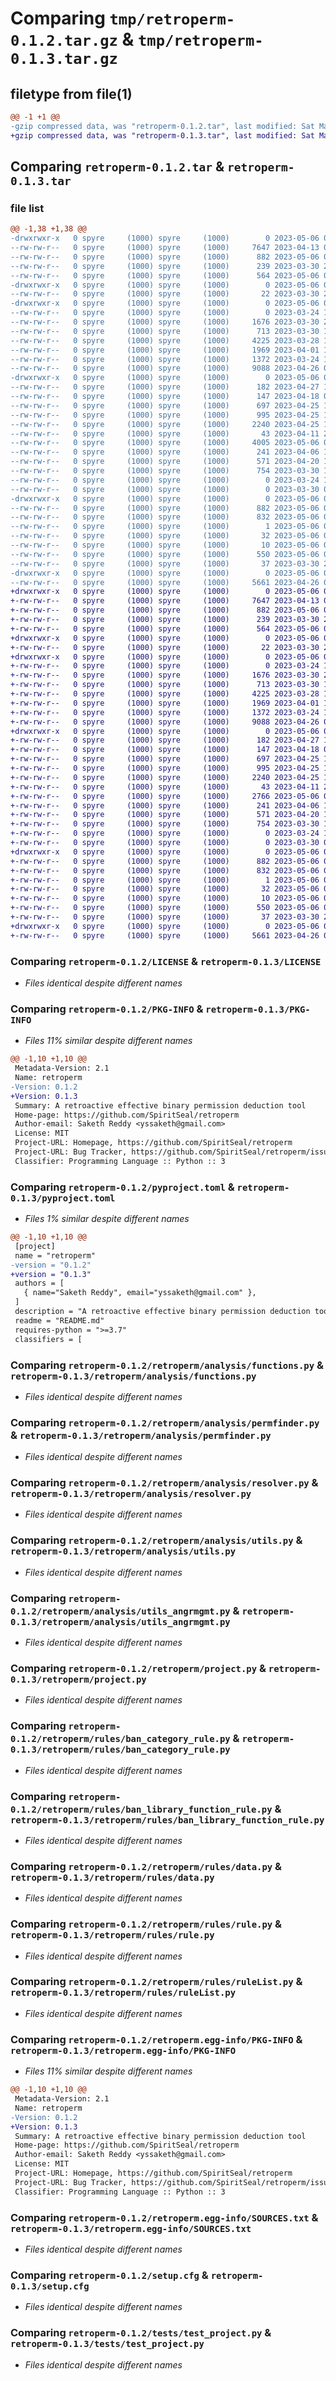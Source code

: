 # Comparing `tmp/retroperm-0.1.2.tar.gz` & `tmp/retroperm-0.1.3.tar.gz`

## filetype from file(1)

```diff
@@ -1 +1 @@
-gzip compressed data, was "retroperm-0.1.2.tar", last modified: Sat May  6 02:01:44 2023, max compression
+gzip compressed data, was "retroperm-0.1.3.tar", last modified: Sat May  6 02:31:25 2023, max compression
```

## Comparing `retroperm-0.1.2.tar` & `retroperm-0.1.3.tar`

### file list

```diff
@@ -1,38 +1,38 @@
-drwxrwxr-x   0 spyre     (1000) spyre     (1000)        0 2023-05-06 02:01:44.178377 retroperm-0.1.2/
--rw-rw-r--   0 spyre     (1000) spyre     (1000)     7647 2023-04-13 09:48:15.000000 retroperm-0.1.2/LICENSE
--rw-rw-r--   0 spyre     (1000) spyre     (1000)      882 2023-05-06 02:01:44.178377 retroperm-0.1.2/PKG-INFO
--rw-rw-r--   0 spyre     (1000) spyre     (1000)      239 2023-03-30 22:52:41.000000 retroperm-0.1.2/README.md
--rw-rw-r--   0 spyre     (1000) spyre     (1000)      564 2023-05-06 02:01:35.000000 retroperm-0.1.2/pyproject.toml
-drwxrwxr-x   0 spyre     (1000) spyre     (1000)        0 2023-05-06 02:01:44.174377 retroperm-0.1.2/retroperm/
--rw-rw-r--   0 spyre     (1000) spyre     (1000)       22 2023-03-30 22:52:41.000000 retroperm-0.1.2/retroperm/__init__.py
-drwxrwxr-x   0 spyre     (1000) spyre     (1000)        0 2023-05-06 02:01:44.178377 retroperm-0.1.2/retroperm/analysis/
--rw-rw-r--   0 spyre     (1000) spyre     (1000)        0 2023-03-24 14:52:41.000000 retroperm-0.1.2/retroperm/analysis/__init__.py
--rw-rw-r--   0 spyre     (1000) spyre     (1000)     1676 2023-03-30 22:52:41.000000 retroperm-0.1.2/retroperm/analysis/functions.py
--rw-rw-r--   0 spyre     (1000) spyre     (1000)      713 2023-03-30 15:19:36.000000 retroperm-0.1.2/retroperm/analysis/permfinder.py
--rw-rw-r--   0 spyre     (1000) spyre     (1000)     4225 2023-03-28 14:41:57.000000 retroperm-0.1.2/retroperm/analysis/resolver.py
--rw-rw-r--   0 spyre     (1000) spyre     (1000)     1969 2023-04-01 19:20:53.000000 retroperm-0.1.2/retroperm/analysis/utils.py
--rw-rw-r--   0 spyre     (1000) spyre     (1000)     1372 2023-03-24 18:26:08.000000 retroperm-0.1.2/retroperm/analysis/utils_angrmgmt.py
--rw-rw-r--   0 spyre     (1000) spyre     (1000)     9088 2023-04-26 00:16:19.000000 retroperm-0.1.2/retroperm/project.py
-drwxrwxr-x   0 spyre     (1000) spyre     (1000)        0 2023-05-06 02:01:44.178377 retroperm-0.1.2/retroperm/rules/
--rw-rw-r--   0 spyre     (1000) spyre     (1000)      182 2023-04-27 19:14:13.000000 retroperm-0.1.2/retroperm/rules/__init__.py
--rw-rw-r--   0 spyre     (1000) spyre     (1000)      147 2023-04-18 01:01:52.000000 retroperm-0.1.2/retroperm/rules/argument_rule.py
--rw-rw-r--   0 spyre     (1000) spyre     (1000)      697 2023-04-25 15:27:54.000000 retroperm-0.1.2/retroperm/rules/ban_category_rule.py
--rw-rw-r--   0 spyre     (1000) spyre     (1000)      995 2023-04-25 15:25:33.000000 retroperm-0.1.2/retroperm/rules/ban_library_function_rule.py
--rw-rw-r--   0 spyre     (1000) spyre     (1000)     2240 2023-04-25 15:15:54.000000 retroperm-0.1.2/retroperm/rules/data.py
--rw-rw-r--   0 spyre     (1000) spyre     (1000)       43 2023-04-11 22:53:49.000000 retroperm-0.1.2/retroperm/rules/default_rules.py
--rw-rw-r--   0 spyre     (1000) spyre     (1000)     4005 2023-05-06 01:58:11.000000 retroperm-0.1.2/retroperm/rules/filesystem_rule.py
--rw-rw-r--   0 spyre     (1000) spyre     (1000)      241 2023-04-06 17:49:41.000000 retroperm-0.1.2/retroperm/rules/pathrules.py
--rw-rw-r--   0 spyre     (1000) spyre     (1000)      571 2023-04-20 18:44:23.000000 retroperm-0.1.2/retroperm/rules/rule.py
--rw-rw-r--   0 spyre     (1000) spyre     (1000)      754 2023-03-30 17:57:42.000000 retroperm-0.1.2/retroperm/rules/ruleList.py
--rw-rw-r--   0 spyre     (1000) spyre     (1000)        0 2023-03-24 14:52:22.000000 retroperm-0.1.2/retroperm/rules/rules.py
--rw-rw-r--   0 spyre     (1000) spyre     (1000)        0 2023-03-30 01:49:39.000000 retroperm-0.1.2/retroperm/setup.py
-drwxrwxr-x   0 spyre     (1000) spyre     (1000)        0 2023-05-06 02:01:44.178377 retroperm-0.1.2/retroperm.egg-info/
--rw-rw-r--   0 spyre     (1000) spyre     (1000)      882 2023-05-06 02:01:44.000000 retroperm-0.1.2/retroperm.egg-info/PKG-INFO
--rw-rw-r--   0 spyre     (1000) spyre     (1000)      832 2023-05-06 02:01:44.000000 retroperm-0.1.2/retroperm.egg-info/SOURCES.txt
--rw-rw-r--   0 spyre     (1000) spyre     (1000)        1 2023-05-06 02:01:44.000000 retroperm-0.1.2/retroperm.egg-info/dependency_links.txt
--rw-rw-r--   0 spyre     (1000) spyre     (1000)       32 2023-05-06 02:01:44.000000 retroperm-0.1.2/retroperm.egg-info/requires.txt
--rw-rw-r--   0 spyre     (1000) spyre     (1000)       10 2023-05-06 02:01:44.000000 retroperm-0.1.2/retroperm.egg-info/top_level.txt
--rw-rw-r--   0 spyre     (1000) spyre     (1000)      550 2023-05-06 02:01:44.178377 retroperm-0.1.2/setup.cfg
--rw-rw-r--   0 spyre     (1000) spyre     (1000)       37 2023-03-30 22:52:41.000000 retroperm-0.1.2/setup.py
-drwxrwxr-x   0 spyre     (1000) spyre     (1000)        0 2023-05-06 02:01:44.178377 retroperm-0.1.2/tests/
--rw-rw-r--   0 spyre     (1000) spyre     (1000)     5661 2023-04-26 00:20:51.000000 retroperm-0.1.2/tests/test_project.py
+drwxrwxr-x   0 spyre     (1000) spyre     (1000)        0 2023-05-06 02:31:25.714818 retroperm-0.1.3/
+-rw-rw-r--   0 spyre     (1000) spyre     (1000)     7647 2023-04-13 09:48:15.000000 retroperm-0.1.3/LICENSE
+-rw-rw-r--   0 spyre     (1000) spyre     (1000)      882 2023-05-06 02:31:25.714818 retroperm-0.1.3/PKG-INFO
+-rw-rw-r--   0 spyre     (1000) spyre     (1000)      239 2023-03-30 22:52:41.000000 retroperm-0.1.3/README.md
+-rw-rw-r--   0 spyre     (1000) spyre     (1000)      564 2023-05-06 02:31:14.000000 retroperm-0.1.3/pyproject.toml
+drwxrwxr-x   0 spyre     (1000) spyre     (1000)        0 2023-05-06 02:31:25.710818 retroperm-0.1.3/retroperm/
+-rw-rw-r--   0 spyre     (1000) spyre     (1000)       22 2023-03-30 22:52:41.000000 retroperm-0.1.3/retroperm/__init__.py
+drwxrwxr-x   0 spyre     (1000) spyre     (1000)        0 2023-05-06 02:31:25.710818 retroperm-0.1.3/retroperm/analysis/
+-rw-rw-r--   0 spyre     (1000) spyre     (1000)        0 2023-03-24 14:52:41.000000 retroperm-0.1.3/retroperm/analysis/__init__.py
+-rw-rw-r--   0 spyre     (1000) spyre     (1000)     1676 2023-03-30 22:52:41.000000 retroperm-0.1.3/retroperm/analysis/functions.py
+-rw-rw-r--   0 spyre     (1000) spyre     (1000)      713 2023-03-30 15:19:36.000000 retroperm-0.1.3/retroperm/analysis/permfinder.py
+-rw-rw-r--   0 spyre     (1000) spyre     (1000)     4225 2023-03-28 14:41:57.000000 retroperm-0.1.3/retroperm/analysis/resolver.py
+-rw-rw-r--   0 spyre     (1000) spyre     (1000)     1969 2023-04-01 19:20:53.000000 retroperm-0.1.3/retroperm/analysis/utils.py
+-rw-rw-r--   0 spyre     (1000) spyre     (1000)     1372 2023-03-24 18:26:08.000000 retroperm-0.1.3/retroperm/analysis/utils_angrmgmt.py
+-rw-rw-r--   0 spyre     (1000) spyre     (1000)     9088 2023-04-26 00:16:19.000000 retroperm-0.1.3/retroperm/project.py
+drwxrwxr-x   0 spyre     (1000) spyre     (1000)        0 2023-05-06 02:31:25.710818 retroperm-0.1.3/retroperm/rules/
+-rw-rw-r--   0 spyre     (1000) spyre     (1000)      182 2023-04-27 19:14:13.000000 retroperm-0.1.3/retroperm/rules/__init__.py
+-rw-rw-r--   0 spyre     (1000) spyre     (1000)      147 2023-04-18 01:01:52.000000 retroperm-0.1.3/retroperm/rules/argument_rule.py
+-rw-rw-r--   0 spyre     (1000) spyre     (1000)      697 2023-04-25 15:27:54.000000 retroperm-0.1.3/retroperm/rules/ban_category_rule.py
+-rw-rw-r--   0 spyre     (1000) spyre     (1000)      995 2023-04-25 15:25:33.000000 retroperm-0.1.3/retroperm/rules/ban_library_function_rule.py
+-rw-rw-r--   0 spyre     (1000) spyre     (1000)     2240 2023-04-25 15:15:54.000000 retroperm-0.1.3/retroperm/rules/data.py
+-rw-rw-r--   0 spyre     (1000) spyre     (1000)       43 2023-04-11 22:53:49.000000 retroperm-0.1.3/retroperm/rules/default_rules.py
+-rw-rw-r--   0 spyre     (1000) spyre     (1000)     2766 2023-05-06 02:28:04.000000 retroperm-0.1.3/retroperm/rules/filesystem_rule.py
+-rw-rw-r--   0 spyre     (1000) spyre     (1000)      241 2023-04-06 17:49:41.000000 retroperm-0.1.3/retroperm/rules/pathrules.py
+-rw-rw-r--   0 spyre     (1000) spyre     (1000)      571 2023-04-20 18:44:23.000000 retroperm-0.1.3/retroperm/rules/rule.py
+-rw-rw-r--   0 spyre     (1000) spyre     (1000)      754 2023-03-30 17:57:42.000000 retroperm-0.1.3/retroperm/rules/ruleList.py
+-rw-rw-r--   0 spyre     (1000) spyre     (1000)        0 2023-03-24 14:52:22.000000 retroperm-0.1.3/retroperm/rules/rules.py
+-rw-rw-r--   0 spyre     (1000) spyre     (1000)        0 2023-03-30 01:49:39.000000 retroperm-0.1.3/retroperm/setup.py
+drwxrwxr-x   0 spyre     (1000) spyre     (1000)        0 2023-05-06 02:31:25.710818 retroperm-0.1.3/retroperm.egg-info/
+-rw-rw-r--   0 spyre     (1000) spyre     (1000)      882 2023-05-06 02:31:25.000000 retroperm-0.1.3/retroperm.egg-info/PKG-INFO
+-rw-rw-r--   0 spyre     (1000) spyre     (1000)      832 2023-05-06 02:31:25.000000 retroperm-0.1.3/retroperm.egg-info/SOURCES.txt
+-rw-rw-r--   0 spyre     (1000) spyre     (1000)        1 2023-05-06 02:31:25.000000 retroperm-0.1.3/retroperm.egg-info/dependency_links.txt
+-rw-rw-r--   0 spyre     (1000) spyre     (1000)       32 2023-05-06 02:31:25.000000 retroperm-0.1.3/retroperm.egg-info/requires.txt
+-rw-rw-r--   0 spyre     (1000) spyre     (1000)       10 2023-05-06 02:31:25.000000 retroperm-0.1.3/retroperm.egg-info/top_level.txt
+-rw-rw-r--   0 spyre     (1000) spyre     (1000)      550 2023-05-06 02:31:25.714818 retroperm-0.1.3/setup.cfg
+-rw-rw-r--   0 spyre     (1000) spyre     (1000)       37 2023-03-30 22:52:41.000000 retroperm-0.1.3/setup.py
+drwxrwxr-x   0 spyre     (1000) spyre     (1000)        0 2023-05-06 02:31:25.714818 retroperm-0.1.3/tests/
+-rw-rw-r--   0 spyre     (1000) spyre     (1000)     5661 2023-04-26 00:20:51.000000 retroperm-0.1.3/tests/test_project.py
```

### Comparing `retroperm-0.1.2/LICENSE` & `retroperm-0.1.3/LICENSE`

 * *Files identical despite different names*

### Comparing `retroperm-0.1.2/PKG-INFO` & `retroperm-0.1.3/PKG-INFO`

 * *Files 11% similar despite different names*

```diff
@@ -1,10 +1,10 @@
 Metadata-Version: 2.1
 Name: retroperm
-Version: 0.1.2
+Version: 0.1.3
 Summary: A retroactive effective binary permission deduction tool
 Home-page: https://github.com/SpiritSeal/retroperm
 Author-email: Saketh Reddy <yssaketh@gmail.com>
 License: MIT
 Project-URL: Homepage, https://github.com/SpiritSeal/retroperm
 Project-URL: Bug Tracker, https://github.com/SpiritSeal/retroperm/issues
 Classifier: Programming Language :: Python :: 3
```

### Comparing `retroperm-0.1.2/pyproject.toml` & `retroperm-0.1.3/pyproject.toml`

 * *Files 1% similar despite different names*

```diff
@@ -1,10 +1,10 @@
 [project]
 name = "retroperm"
-version = "0.1.2"
+version = "0.1.3"
 authors = [
   { name="Saketh Reddy", email="yssaketh@gmail.com" },
 ]
 description = "A retroactive effective binary permission deduction tool"
 readme = "README.md"
 requires-python = ">=3.7"
 classifiers = [
```

### Comparing `retroperm-0.1.2/retroperm/analysis/functions.py` & `retroperm-0.1.3/retroperm/analysis/functions.py`

 * *Files identical despite different names*

### Comparing `retroperm-0.1.2/retroperm/analysis/permfinder.py` & `retroperm-0.1.3/retroperm/analysis/permfinder.py`

 * *Files identical despite different names*

### Comparing `retroperm-0.1.2/retroperm/analysis/resolver.py` & `retroperm-0.1.3/retroperm/analysis/resolver.py`

 * *Files identical despite different names*

### Comparing `retroperm-0.1.2/retroperm/analysis/utils.py` & `retroperm-0.1.3/retroperm/analysis/utils.py`

 * *Files identical despite different names*

### Comparing `retroperm-0.1.2/retroperm/analysis/utils_angrmgmt.py` & `retroperm-0.1.3/retroperm/analysis/utils_angrmgmt.py`

 * *Files identical despite different names*

### Comparing `retroperm-0.1.2/retroperm/project.py` & `retroperm-0.1.3/retroperm/project.py`

 * *Files identical despite different names*

### Comparing `retroperm-0.1.2/retroperm/rules/ban_category_rule.py` & `retroperm-0.1.3/retroperm/rules/ban_category_rule.py`

 * *Files identical despite different names*

### Comparing `retroperm-0.1.2/retroperm/rules/ban_library_function_rule.py` & `retroperm-0.1.3/retroperm/rules/ban_library_function_rule.py`

 * *Files identical despite different names*

### Comparing `retroperm-0.1.2/retroperm/rules/data.py` & `retroperm-0.1.3/retroperm/rules/data.py`

 * *Files identical despite different names*

### Comparing `retroperm-0.1.2/retroperm/rules/rule.py` & `retroperm-0.1.3/retroperm/rules/rule.py`

 * *Files identical despite different names*

### Comparing `retroperm-0.1.2/retroperm/rules/ruleList.py` & `retroperm-0.1.3/retroperm/rules/ruleList.py`

 * *Files identical despite different names*

### Comparing `retroperm-0.1.2/retroperm.egg-info/PKG-INFO` & `retroperm-0.1.3/retroperm.egg-info/PKG-INFO`

 * *Files 11% similar despite different names*

```diff
@@ -1,10 +1,10 @@
 Metadata-Version: 2.1
 Name: retroperm
-Version: 0.1.2
+Version: 0.1.3
 Summary: A retroactive effective binary permission deduction tool
 Home-page: https://github.com/SpiritSeal/retroperm
 Author-email: Saketh Reddy <yssaketh@gmail.com>
 License: MIT
 Project-URL: Homepage, https://github.com/SpiritSeal/retroperm
 Project-URL: Bug Tracker, https://github.com/SpiritSeal/retroperm/issues
 Classifier: Programming Language :: Python :: 3
```

### Comparing `retroperm-0.1.2/retroperm.egg-info/SOURCES.txt` & `retroperm-0.1.3/retroperm.egg-info/SOURCES.txt`

 * *Files identical despite different names*

### Comparing `retroperm-0.1.2/setup.cfg` & `retroperm-0.1.3/setup.cfg`

 * *Files identical despite different names*

### Comparing `retroperm-0.1.2/tests/test_project.py` & `retroperm-0.1.3/tests/test_project.py`

 * *Files identical despite different names*

